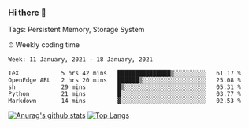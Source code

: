 ### Hi there 👋

Tags: Persistent Memory, Storage System

<!--

[![Anurag's github stats](https://github-readme-stats.vercel.app/api?username=wwyf)](https://github.com/anuraghazra/github-readme-stats)

[![Anurag's github stats](https://github-readme-stats.vercel.app/api?username=wwyf&count_private=true)](https://github.com/anuraghazra/github-readme-stats)


[![Top Langs](https://github-readme-stats.vercel.app/api/top-langs/?username=wwyf&count_private=true&&hide=jupyter%20notebook,html)](https://github.com/anuraghazra/github-readme-stats)



-->


⏱ Weekly coding time

<!--START_SECTION:waka-->
```text
Week: 11 January, 2021 - 18 January, 2021

TeX            5 hrs 42 mins   ███████████████▒░░░░░░░░░   61.17 % 
OpenEdge ABL   2 hrs 20 mins   ██████▒░░░░░░░░░░░░░░░░░░   25.08 % 
sh             29 mins         █▒░░░░░░░░░░░░░░░░░░░░░░░   05.31 % 
Python         21 mins         █░░░░░░░░░░░░░░░░░░░░░░░░   03.77 % 
Markdown       14 mins         ▓░░░░░░░░░░░░░░░░░░░░░░░░   02.53 % 
```
<!--END_SECTION:waka-->



[![Anurag's github stats](https://github-readme-stats.vercel.app/api?username=wwyf&count_private=true&show_icons=true&hide_border=true)](https://github.com/anuraghazra/github-readme-stats) [![Top Langs](https://github-readme-stats.vercel.app/api/top-langs/?username=wwyf&count_private=true&hide=jupyter%20notebook,html,OpenEdge%20ABL&langs_count=10&layout=compact&hide_border=true)](https://github.com/anuraghazra/github-readme-stats)

<!--

[![willianrod's wakatime stats](https://github-readme-stats.vercel.app/api/wakatime?username=wwyf)](https://github.com/anuraghazra/github-readme-stats)


-->
